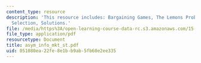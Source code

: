 ```yaml
---
content_type: resource
description: 'This resource includes: Bargaining Games, The Lemons Problem, Adverse
  Selection, Solutions.'
file: /media/https%3A/open-learning-course-data-rc.s3.amazonaws.com/15-010-economic-analysis-for-business-decisions-fall-2004/051080ea22fe8e1bb9ab5fb60e2ee335_asym_info_mkt_st.pdf
file_type: application/pdf
resourcetype: Document
title: asym_info_mkt_st.pdf
uid: 051080ea-22fe-8e1b-b9ab-5fb60e2ee335
---
```

